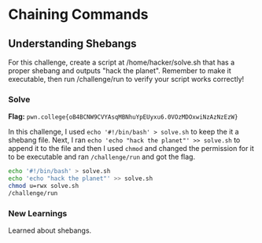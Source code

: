 # Chaining Commands

## Understanding Shebangs
For this challenge, create a script at /home/hacker/solve.sh that has a proper shebang and outputs "hack the planet". Remember to make it executable, then run /challenge/run to verify your script works correctly!

### Solve
**Flag:** `pwn.college{oB4BCNW9CVYAsqMBNhuYpEUyxu6.0VOzMDOxwiNzAzNzEzW}`

In this challenge, I used ```echo '#!/bin/bash' > solve.sh``` to keep the it a shebang file. Next, I ran ```echo 'echo "hack the planet"' >> solve.sh``` to append it to the file and then I used ```chmod``` and changed the permission for it to be executable and ran ```/challenge/run``` and got the flag.

```bash
echo '#!/bin/bash' > solve.sh
echo 'echo "hack the planet"' >> solve.sh
chmod u=rwx solve.sh
/challenge/run
```

### New Learnings
Learned about shebangs.
